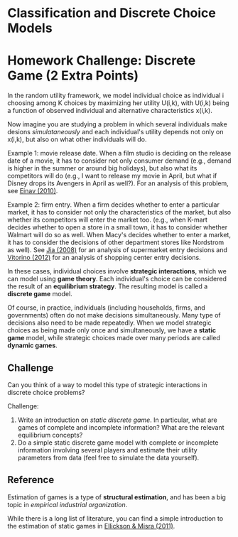 # Classification and Discrete Choice Models
# Homework Challenge: Discrete Game (2 Extra Points)

In the random utility framework, we model individual choice as individual i choosing among K choices by maximizing her utility U(i,k), with U(i,k) being a function of observed individual and alternative characteristics x(i,k).

Now imagine you are studying a problem in which several individuals make desions *simulataneously* and each individual's utility depends not only on x(i,k), but also on what other individuals will do.

Example 1: movie release date. When a film studio is deciding on the release date of a movie, it has to consider not only consumer demand (e.g., demand is higher in the summer or around big holidays), but also what its competitors will do (e.g., I want to release my movie in April, but what if Disney drops its Avengers in April as well?). For an analysis of this problem, see [Einav (2010)](https://github.com/jiamingmao/data-analysis/tree/master/Materials/Classification%20and%20Discrete%20Choice%20Models).

Example 2: firm entry. When a firm decides whether to enter a particular market, it has to consider not only the characteristics of the market, but also whether its competitors will enter the market too. (e.g., when K-mart decides whether to open a store in a small town, it has to consider whether Walmart will do so as well. When Macy's decides whether to enter a market, it has to consider the decisions of other department stores like Nordstrom as well). See [Jia (2008)](https://github.com/jiamingmao/data-analysis/tree/master/Materials/Classification%20and%20Discrete%20Choice%20Models) for an analysis of supermarket entry decisions and [Vitorino (2012)](https://github.com/jiamingmao/data-analysis/tree/master/Materials/Classification%20and%20Discrete%20Choice%20Models) for an analysis of shopping center entry decisions. 

In these cases, individual choices involve **strategic interactions**, which we can model using **game theory**. Each individual's choice can be considered the result of an **equilibrium strategy**. The resulting model is called a **discrete game** model.

Of course, in practice, individuals (including households, firms, and governments) often do not make decisions simultaneously. Many type of decisions also need to be made repeatedly. When we model strategic choices as being made only once and simultaneously, we have a **static game** model, while strategic choices made over many periods are called **dynamic games**.

## Challenge

Can you think of a way to model this type of strategic interactions in discrete choice problems?

Challenge: 

1. Write an introduction on *static discrete game*. In particular, what are games of complete and incomplete information? What are the relevant equilibrium concepts? 
2. Do a simple static discrete game model with complete or incomplete information involving several players and estimate their utility parameters from data (feel free to simulate the data yourself).

## Reference

Estimation of games is a type of **structural estimation**, and has been a big topic in *empirical industrial organization*.

While there is a long list of literature, you can find a simple introduction to the estimation of static games in [Ellickson & Misra (2011)](https://github.com/jiamingmao/data-analysis/tree/master/Materials/Classification%20and%20Discrete%20Choice%20Models). 


